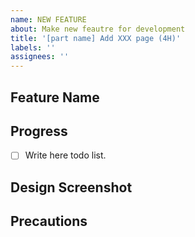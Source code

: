 ```yaml
---
name: NEW FEATURE
about: Make new feautre for development
title: '[part name] Add XXX page (4H)'
labels: ''
assignees: ''
---
```


## Feature Name

<!-- Write page name -->

## Progress

- [ ] Write here todo list.

## Design Screenshot

## Precautions
